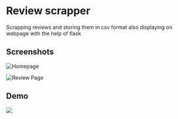 
# Review scrapper


Scrapping reviews and storing them in csv format also displaying on webpage with the help of flask


## Screenshots

![Homepage](https://github.com/SSP972/review_scrapper_Flipkart/blob/main/scrapper/Screenshorts/homepage.jpg)

![Review Page](https://github.com/SSP972/review_scrapper_Flipkart/blob/main/scrapper/Screenshorts/review_part.jpg)


## Demo
![](https://github.com/SSP972/review_scrapper_Flipkart/blob/main/scrapper/Screenshorts/Demo.gif)
